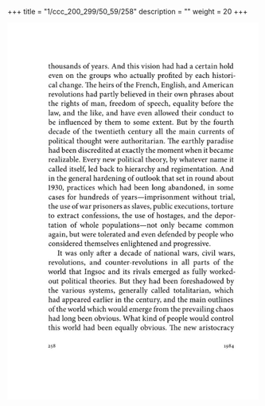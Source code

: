 +++
title = "1/ccc_200_299/50_59/258"
description = ""
weight = 20
+++

<img class="center-fit-jpg" src="/jpg_/out_jpg_1984__258.jpg" ></img>

